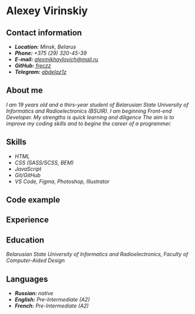 # Alexey Virinskiy

## Contact information
- ***Location:*** *Minsk, Belarus*
- ***Phone:*** *+375 (29) 320-45-39*
- ***E-mail:*** *alexmikhaylovich@mail.ru*
- ***GitHub:*** *[freczz](https://github.com/freczz)*
- ***Telegram:*** *[abdelaz1z](https://t.me/abdelaz1z)*

## About me
*I am 19 years old and a thirs-year student of Belarusian State University of Informatics and Radioelectronics (BSUIR). I am beginning Front-end Developer. My strengths is quick learning and diligence The aim is to improve my coding skills and to begine the career of a programmer.*

## Skills
- *HTML*
- *CSS (SASS/SCSS, BEM)*
- *JavaScript*
- *Git/GitHub*
- *VS Code, Figma, Photoshop, Illustrator*

## Code example

## Experience

## Education
*Belarusian State University of Informatics and Radioelectronics, Faculty of Computer-Aided Design*

## Languages
* ***Russian:*** *native*
* ***English:*** *Pre-Intermediate (A2)*
* ***French:*** *Pre-Intermediate (A2)*
